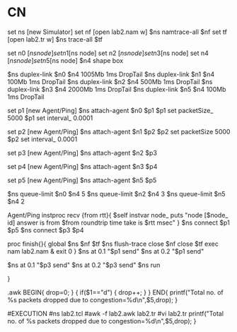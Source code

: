 # CN
set ns [new Simulator]
set nf [open lab2.nam w]
$ns namtrace-all $nf
set tf [open lab2.tr w]
$ns trace-all $tf

set n0 [$ns node]
set n1 [$ns node]
set n2 [$ns node]
set n3 [$ns node]
set n4 [$ns node]
set n5 [$ns node]
$n4 shape box

$ns duplex-link $n0 $n4 1005Mb 1ms DropTail
$ns duplex-link $n1 $n4 100Mb 1ms DropTail
$ns duplex-link $n2 $n4 500Mb 1ms DropTail
$ns duplex-link $n3 $n4 2000Mb 1ms DropTail
$ns duplex-link $n5 $n4 100Mb 1ms DropTail

set p1 [new Agent/Ping]
$ns attach-agent $n0 $p1
$p1 set packetSize_ 5000
$p1 set interval_ 0.0001

set p2 [new Agent/Ping]
$ns attach-agent $n1 $p2
$p2 set packetSize 5000
$p2 set interval_ 0.0001

set p3 [new Agent/Ping]
$ns attach-agent $n2 $p3

set p4 [new Agent/Ping]
$ns attach-agent $n3 $p4

set p5 [new Agent/Ping]
$ns attach-agent $n5 $p5

$ns queue-limit $n0 $n4 5
$ns queue-limit $n2 $n4 3 
$ns queue-limit $n5 $n4 2 

Agent/Ping instproc recv {from rtt}{
  $self instvar node_
  puts "node [$node_ id] answer is from $from roundtrip time take is $rtt msec"
}
$ns connect $p1 $p5
$ns connect $p3 $p4

proc finish{}{
  global $ns $nf $tf
  $ns flush-trace 
  close $nf
  close $tf
  exec nam lab2.nam &
  exit 0
}
$ns at 0.1 "$p1 send"
$ns at 0.2 "$p1 send"

$ns at 0.1 "$p3 send"
$ns at 0.2 "$p3 send"
$ns run


}

.awk
BEGIN{
  drop=0;
}
{
  if($1=="d")
    {
      drop++;
    }
}
END{
printf("Total no. of %s packets dropped due to congestion=%d\n",$5,drop);
}

#EXECUTION
#ns lab2.tcl
#awk -f lab2.awk lab2.tr
#vi lab2.tr
  printf("Total no. of %s packets dropped due to congestion=%d\n",$5,drop);
}




